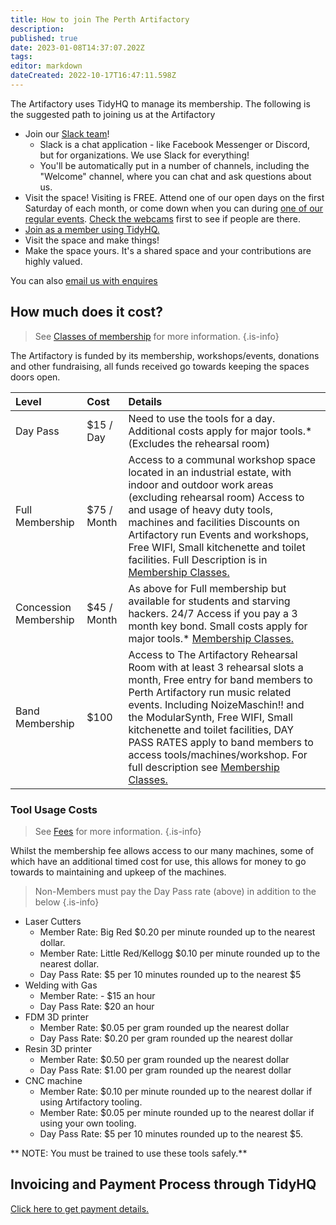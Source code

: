 ```yaml
---
title: How to join The Perth Artifactory
description: 
published: true
date: 2023-01-08T14:37:07.202Z
tags: 
editor: markdown
dateCreated: 2022-10-17T16:47:11.598Z
---
```


The Artifactory uses TidyHQ to manage its membership. The following is the suggested path to joining us at the Artifactory

- Join our [Slack team](https://perthartifactory.slack.com/archives/C01M7UR7NHG)!
  - Slack is a chat application - like Facebook Messenger or Discord, but for organizations. We use Slack for everything!
  - You'll be automatically put in a number of channels, including the "Welcome" channel, where you can chat and ask questions about us.
- Visit the space! Visiting is FREE. Attend one of our open days on the first Saturday of each month, or come down when you can during [one of our regular events](https://calendar.google.com/calendar/embed?src=q9bs8ul7umfnm4m02eq535114o%40group.calendar.google.com&amp;ctz=Australia/Perth). [Check the webcams](http://space.artifactory.org.au) first to see if people are there.
- [Join as a member using TidyHQ.](https://artifactory.tidyhq.com/public/membership_levels)
- Visit the space and make things!
- Make the space yours. It's a shared space and your contributions are highly valued.

You can also [email us with enquires](info@artifactory.org.au)

## How much does it cost?

> See [Classes of membership](/docs/policies/classes_of_membership) for more information.
{.is-info}

The Artifactory is funded by its membership, workshops/events, donations and other fundraising, all funds received go towards keeping the spaces doors open.

| Level                 | Cost         | Details                                                                                                                                                                                                                                                                                                                                                                                                                                                                           |
|:----------------------|:-------------|:----------------------------------------------------------------------------------------------------------------------------------------------------------------------------------------------------------------------------------------------------------------------------------------------------------------------------------------------------------------------------------------------------------------------------------------------------------------------------------|
| Day Pass         | \$15 / Day   | Need to use the tools for a day. Additional costs apply for major tools.\* (Excludes the rehearsal room)                                                                                                                                                                                                                                                                                                                                                                          |
| Full Membership       | \$75 / Month | Access to a communal workshop space located in an industrial estate, with indoor and outdoor work areas (excluding rehearsal room) Access to and usage of heavy duty tools, machines and facilities Discounts on Artifactory run Events and workshops, Free WIFI, Small kitchenette and toilet facilities. Full Description is in [Membership Classes.](https://wiki.artifactory.org.au/doku.php?id=committee:committeerulings#full_membership)                                   |
| Concession Membership | \$45 / Month | As above for Full membership but available for students and starving hackers. 24/7 Access if you pay a 3 month key bond. Small costs apply for major tools.\* [Membership Classes.](https://wiki.artifactory.org.au/doku.php?id=committee:committeerulings#concession_membership)                                                                                                                                                                                                 |
| Band Membership       | \$100        | Access to The Artifactory Rehearsal Room with at least 3 rehearsal slots a month, Free entry for band members to Perth Artifactory run music related events. Including NoizeMaschin!! and the ModularSynth, Free WIFI, Small kitchenette and toilet facilities, DAY PASS RATES apply to band members to access tools/machines/workshop. For full description see [Membership Classes.](https://wiki.artifactory.org.au/doku.php?id=committee:committeerulings#band_membership) |

### Tool Usage Costs

> See [Fees](/docs/policies/fees) for more information.
{.is-info}

Whilst the membership fee allows access to our many machines, some of which have an additional timed cost for use, this allows for money to go towards to maintaining and upkeep of the machines.

> Non-Members must pay the Day Pass rate (above) in addition to the below
{.is-info}

- Laser Cutters
  - Member Rate: Big Red \$0.20 per minute rounded up to the nearest dollar.
  - Member Rate: Little Red/Kellogg \$0.10 per minute rounded up to the nearest dollar.
  - Day Pass Rate: \$5 per 10 minutes rounded up to the nearest \$5
- Welding with Gas
  - Member Rate: - \$15 an hour
  - Day Pass Rate: \$20 an hour
- FDM 3D printer
  - Member Rate: \$0.05 per gram rounded up the nearest dollar
  - Day Pass Rate: \$0.20 per gram rounded up the nearest dollar
- Resin 3D printer
  - Member Rate: \$0.50 per gram rounded up the nearest dollar
  - Day Pass Rate: \$1.00 per gram rounded up the nearest dollar
- CNC machine
  - Member Rate: \$0.10 per minute rounded up to the nearest dollar if using Artifactory tooling.
  - Member Rate: \$0.05 per minute rounded up to the nearest dollar if using your own tooling.
  - Day Pass Rate: \$5 per 10 minutes rounded up to the nearest \$5.

\*\* NOTE: You must be trained to use these tools safely.\*\*

## Invoicing and Payment Process through TidyHQ

[Click here to get payment details.](/docs/committee/tidyclub)
